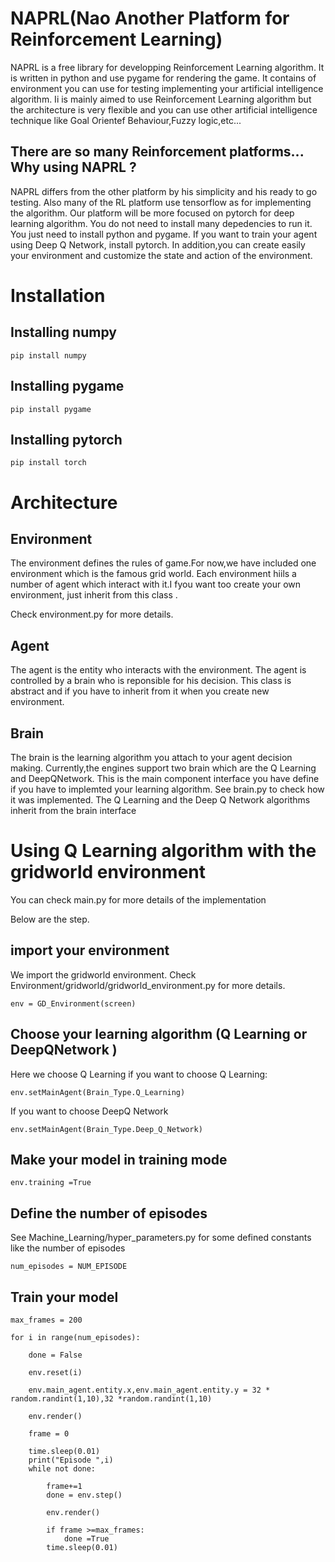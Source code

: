 # NAPRL(Nao Another Platform for Reinforcement Learning)

NAPRL is a free library for developping Reinforcement Learning algorithm. 
It is written in python and use pygame for rendering the game.
It contains of environment you can use for testing implementing your artificial intelligence algorithm.
Ii is mainly aimed to use Reinforcement Learning algorithm but the architecture is very flexible and
you can use other artificial intelligence technique like Goal Orientef Behaviour,Fuzzy logic,etc...

##  There are so many Reinforcement platforms... Why using NAPRL ?

NAPRL differs from the other platform by his simplicity and his ready to go testing.
Also many of the RL platform use tensorflow as for implementing the algorithm.
Our platform will be more focused on pytorch for deep learning algorithm.
You do not need to install many depedencies to run it. You just need to install python and pygame.
If you want to train your agent using Deep Q Network, install pytorch.
In addition,you can create easily your environment and customize the state and action of the environment.

# Installation

## Installing numpy
    pip install numpy
        
## Installing pygame
    pip install pygame
    
## Installing pytorch
    pip install torch
    
    
# Architecture

## Environment

The environment defines the rules of game.For now,we have included one environment which is the famous grid world.
Each environment hiils a number of agent which interact with it.I fyou want too create your own environment, just inherit from
this class . 

Check environment.py for more details.

## Agent
The agent is the entity who interacts with the environment. The agent is controlled by a brain who is reponsible for his decision. This class is abstract and if you have to inherit from it when you create new environment.

## Brain
The brain is the learning algorithm you attach to your agent decision making.
Currently,the engines support two brain which are the Q Learning and DeepQNetwork.
This is the main component interface you have define if you have to implemted your learning algorithm.
See brain.py to check how it was implemented. The Q Learning and the Deep Q Network algorithms inherit from the brain interface


# Using Q Learning algorithm with the gridworld environment
You can check main.py for more details of the implementation

Below are the step.

## import your environment
We import the gridworld environment. Check Environment/gridworld/gridworld_environment.py for more details.

    env = GD_Environment(screen)


## Choose your learning algorithm (Q Learning or DeepQNetwork )
Here we choose Q Learning if you want to choose Q Learning:

    env.setMainAgent(Brain_Type.Q_Learning)
If you want to choose DeepQ Network

    env.setMainAgent(Brain_Type.Deep_Q_Network)

## Make your model in training mode
 
    env.training =True

## Define the number of episodes

See Machine_Learning/hyper_parameters.py for some defined constants like the number of episodes

    num_episodes = NUM_EPISODE
    
## Train your model

    max_frames = 200

    for i in range(num_episodes):

        done = False

        env.reset(i)

        env.main_agent.entity.x,env.main_agent.entity.y = 32 * random.randint(1,10),32 *random.randint(1,10)

        env.render()

        frame = 0

        time.sleep(0.01)
        print("Episode ",i)
        while not done:

            frame+=1
            done = env.step()

            env.render()

            if frame >=max_frames:
                done =True
            time.sleep(0.01)

